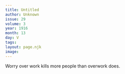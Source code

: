```yaml
---
title: Untitled
author: Unknown
issue: 29
volume: 3
year: 1916
month: 13
day: V
tags:
layout: page.njk
image:
---
```

Worry over work kills more people than overwork does. 




